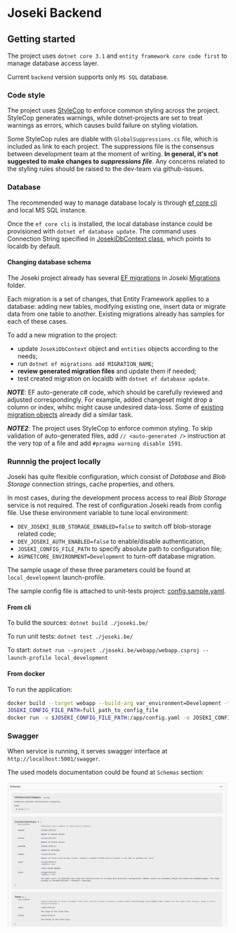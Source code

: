 # Joseki Backend

## Getting started

The project uses `dotnet core 3.1` and `entity framework core code first` to manage database access layer.

Current `backend` version supports only `MS SQL` database.

### Code style

The project uses [StyleCop](https://github.com/StyleCop/StyleCop) to enforce common styling across the project. StyleCop generates warnings, while dotnet-projects are set to treat warnings as errors, which causes build failure on styling violation.

Some StyleCop rules are diable with `GlobalSuppressions.cs` file, which is included as link to each project. The suppressions file is the consensus between development team at the moment of writing. **In general, it's not suggested to make changes to _suppressions file_**. Any concerns related to the styling rules should be raised to the dev-team via github-issues.

### Database

The recommended way to manage database localy is through [ef core cli](https://docs.microsoft.com/en-us/ef/core/miscellaneous/cli/dotnet) and local MS SQL instance.

Once the `ef core cli` is installed, the local database instance could be provisioned with `dotnet ef database update`. The command uses Connection String specified in [JosekiDbContext class](https://github.com/deepnetworkgmbh/joseki/blob/bf302630b1bf86013de0128ca157911c0264e3f8/src/backend/joseki.be/joseki.db/JosekiDbContext.cs#L300-L316), which points to localdb by default.

#### Changing database schema

The Joseki project already has several [EF migrations](https://docs.microsoft.com/en-us/ef/core/managing-schemas/migrations/?tabs=dotnet-core-cli) in Joseki [Migrations](https://github.com/deepnetworkgmbh/joseki/tree/master/src/backend/joseki.be/joseki.db/Migrations) folder.

Each migration is a set of changes, that Entity Framework applies to a database: adding new tables, modifying existing one, insert data or migrate data from one table to another. Existing migrations already has samples for each of these cases.

To add a new migration to the project:

- update `JosekiDbContext` object and `entities` objects according to the needs;
- run `dotnet ef migrations add MIGRATION_NAME`;
- **review generated migration files** and update them if needed;
- test created migration on localdb with `dotnet ef database update`.

***NOTE***: EF auto-generate c# code, which should be carefully reviewed and adjusted correspondingly. For example, added changeset might drop a column or index, whihc might cause undesired data-loss. Some of [existing migration objects](https://github.com/deepnetworkgmbh/joseki/blob/master/src/backend/joseki.be/joseki.db/Migrations/20200316115230_InfrastructureComponentTable.cs#L56-L64) already did a similar task.

***NOTE2***: The project uses StyleCop to enforce common styling. To skip validation of auto-generated files, add  `// <auto-generated />` instruction at the very top of a file and add `#pragma warning disable 1591`.

### Runnnig the project locally

Joseki has quite flexible configuration, which consist of *Database* and *Blob Storage* connection strings, cache properties, and others.

In most cases, during the development process access to real *Blob Storage* service is not required. The rest of configuration Joseki reads from config file. Use these environment variable to tune local environment:

- `DEV_JOSEKI_BLOB_STORAGE_ENABLED=false` to switch off blob-storage related code;
- `DEV_JOSEKI_AUTH_ENABLED=false` to enable/disable authentication,
- `JOSEKI_CONFIG_FILE_PATH` to specify absolute path to configuration file;
- `ASPNETCORE_ENVIRONMENT=Development` to turn-off database migration.

The sample usage of these three parameters could be found at `local_development` launch-profile.

The sample config file is attached to unit-tests project: [config.sample.yaml](https://github.com/deepnetworkgmbh/joseki/blob/master/src/backend/joseki.be/tests/config.sample.yaml).

#### From cli

To build the sources: `dotnet build ./joseki.be/`

To run unit tests: `dotnet test ./joseki.be/`

To start: `dotnet run --project ./joseki.be/webapp/webapp.csproj --launch-profile local_development`

#### From docker

To run the application:

```bash
docker build --target webapp --build-arg var_environment=Development -t joseki-backend:latest .
JOSEKI_CONFIG_FILE_PATH=full_path_to_config_file
docker run -v $JOSEKI_CONFIG_FILE_PATH:/app/config.yaml -e JOSEKI_CONFIG_FILE_PATH=/app/config.yaml -e DEV_JOSEKI_BLOB_STORAGE_ENABLED=false -p 5001:8080 --rm -it joseki-be:latest
```

### Swagger

When service is running, it serves swagger interface at `http://localhost:5001/swagger`.

The used models documentation could be found at `Schemas` section:

![Swagger schema documentation](/docs_files/backend/swagger-docs.png)
